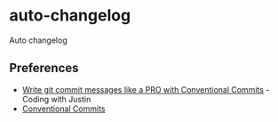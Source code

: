 # auto-changelog
Auto changelog


## Preferences
+ [Write git commit messages like a PRO with Conventional Commits](https://www.youtube.com/watch?v=OJqUWvmf4gg&list=WL&index=45) - Coding with Justin
+ [Conventional Commits](https://www.conventionalcommits.org/en/v1.0.0/)